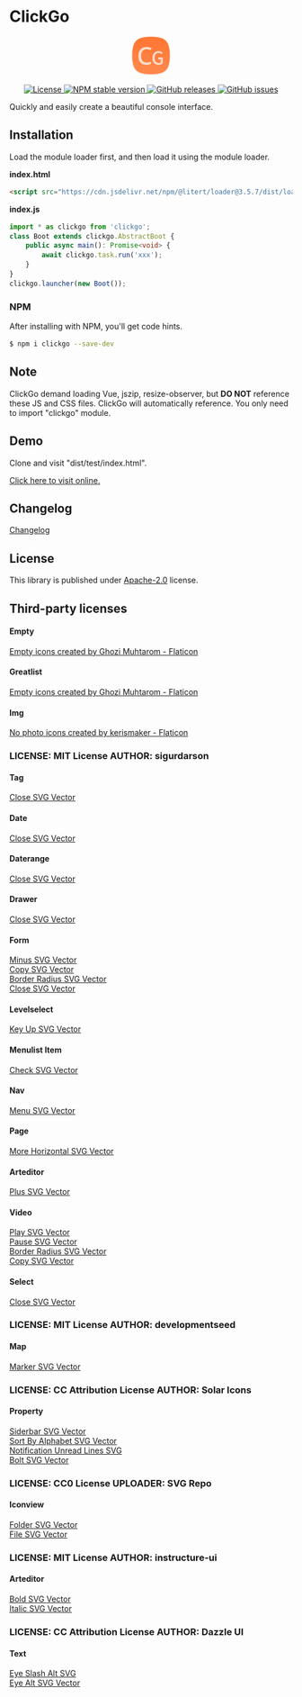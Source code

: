 # ClickGo

<p align="center"><img src="dist/icon.png" width="68" height="68" alt="ClickGo"></p>
<p align="center">
    <a href="https://github.com/maiyun/clickgo/blob/master/LICENSE">
        <img alt="License" src="https://img.shields.io/github/license/maiyun/clickgo?color=blue" />
    </a>
    <a href="https://www.npmjs.com/package/clickgo">
        <img alt="NPM stable version" src="https://img.shields.io/npm/v/clickgo?color=brightgreen&logo=npm" />
    </a>
    <a href="https://github.com/maiyun/clickgo/releases">
        <img alt="GitHub releases" src="https://img.shields.io/github/v/release/maiyun/clickgo?color=brightgreen&logo=github" />
    </a>
    <a href="https://github.com/maiyun/clickgo/issues">
        <img alt="GitHub issues" src="https://img.shields.io/github/issues/maiyun/clickgo?color=blue&logo=github" />
    </a>
</p>

Quickly and easily create a beautiful console interface.

## Installation

Load the module loader first, and then load it using the module loader.

**index.html**

```html
<script src="https://cdn.jsdelivr.net/npm/@litert/loader@3.5.7/dist/loader.min.js?path=index&npm={'clickgo':'3.15.22'}"></script>
```

**index.js**

```typescript
import * as clickgo from 'clickgo';
class Boot extends clickgo.AbstractBoot {
    public async main(): Promise<void> {
        await clickgo.task.run('xxx');
    }
}
clickgo.launcher(new Boot());
```

### NPM

After installing with NPM, you'll get code hints.

```sh
$ npm i clickgo --save-dev
```

## Note

ClickGo demand loading Vue, jszip, resize-observer, but **DO NOT** reference these JS and CSS files. ClickGo will automatically reference. You only need to import "clickgo" module.

## Demo

Clone and visit "dist/test/index.html".

[Click here to visit online.](https://maiyun.github.io/clickgo/dist/test/)

## Changelog

[Changelog](doc/CHANGELOG.md)

## License

This library is published under [Apache-2.0](./LICENSE) license.

## Third-party licenses

#### Empty

<a href="https://www.flaticon.com/free-icons/empty" title="empty icons">Empty icons created by Ghozi Muhtarom - Flaticon</a>

#### Greatlist

<a href="https://www.flaticon.com/free-icons/empty" title="empty icons">Empty icons created by Ghozi Muhtarom - Flaticon</a>

#### Img

<a href="https://www.flaticon.com/free-icons/no-photo" title="no photo icons">No photo icons created by kerismaker - Flaticon</a>

### **LICENSE:** MIT License **AUTHOR:** sigurdarson

#### Tag

[Close SVG Vector](https://www.svgrepo.com/svg/446990/close)

#### Date

[Close SVG Vector](https://www.svgrepo.com/svg/446990/close)

#### Daterange

[Close SVG Vector](https://www.svgrepo.com/svg/446990/close)

#### Drawer

[Close SVG Vector](https://www.svgrepo.com/svg/446990/close)

#### Form

[Minus SVG Vector](https://www.svgrepo.com/svg/447026/minus)  
[Copy SVG Vector](https://www.svgrepo.com/svg/446994/copy)  
[Border Radius SVG Vector](https://www.svgrepo.com/svg/446973/border-radius)  
[Close SVG Vector](https://www.svgrepo.com/svg/446990/close)

#### Levelselect

[Key Up SVG Vector](https://www.svgrepo.com/svg/447022/key-up)

#### Menulist Item

[Check SVG Vector](https://www.svgrepo.com/svg/446979/check)

#### Nav

[Menu SVG Vector](https://www.svgrepo.com/svg/447023/menu)

#### Page

[More Horizontal SVG Vector](https://www.svgrepo.com/svg/447028/more-horizontal)

#### Arteditor

[Plus SVG Vector](https://www.svgrepo.com/svg/447037/plus)

#### Video

[Play SVG Vector](https://www.svgrepo.com/svg/447035/play)  
[Pause SVG Vector](https://www.svgrepo.com/svg/447033/pause)  
[Border Radius SVG Vector](https://www.svgrepo.com/svg/446973/border-radius)  
[Copy SVG Vector](https://www.svgrepo.com/svg/446994/copy)

#### Select

[Close SVG Vector](https://www.svgrepo.com/svg/446990/close)

### **LICENSE:** MIT License **AUTHOR:** developmentseed

#### Map

[Marker SVG Vector](https://www.svgrepo.com/svg/379072/marker)

### **LICENSE:** CC Attribution License **AUTHOR:** Solar Icons

#### Property

[Siderbar SVG Vector](https://www.svgrepo.com/svg/529875/siderbar)  
[Sort By Alphabet SVG Vector](https://www.svgrepo.com/svg/529901/sort-by-alphabet)  
[Notification Unread Lines SVG](https://www.svgrepo.com/svg/529113/notification-unread-lines)  
[Bolt SVG Vector](https://www.svgrepo.com/svg/528871/bolt)

### **LICENSE:** CC0 License **UPLOADER:** SVG Repo

#### Iconview

[Folder SVG Vector](https://www.svgrepo.com/svg/474852/folder)  
[File SVG Vector](https://www.svgrepo.com/svg/474842/file)

### **LICENSE:** MIT License **AUTHOR:** instructure-ui

#### Arteditor

[Bold SVG Vector](https://www.svgrepo.com/svg/501109/bold)  
[Italic SVG Vector](https://www.svgrepo.com/svg/501238/italic)

### **LICENSE:** CC Attribution License **AUTHOR:** Dazzle UI

#### Text

[Eye Slash Alt SVG](https://www.svgrepo.com/svg/532463/eye-slash-alt)  
[Eye Alt SVG Vector ](https://www.svgrepo.com/svg/532492/eye-alt)